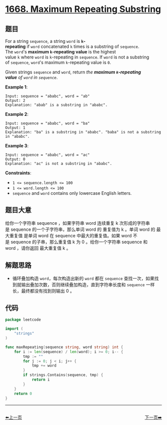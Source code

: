 # [1668. Maximum Repeating Substring](https://leetcode.com/problems/maximum-repeating-substring/)


## 题目

For a string `sequence`, a string `word` is **`k`-repeating** if `word` concatenated `k` times is a substring of `sequence`. The `word`'s **maximum `k`-repeating value** is the highest value `k` where `word` is `k`-repeating in `sequence`. If `word` is not a substring of `sequence`, `word`'s maximum `k`-repeating value is `0`.

Given strings `sequence` and `word`, return *the **maximum `k`-repeating value** of `word` in `sequence`*.

**Example 1**:

```
Input: sequence = "ababc", word = "ab"
Output: 2
Explanation: "abab" is a substring in "ababc".
```

**Example 2**:

```
Input: sequence = "ababc", word = "ba"
Output: 1
Explanation: "ba" is a substring in "ababc". "baba" is not a substring in "ababc".
```

**Example 3**:

```
Input: sequence = "ababc", word = "ac"
Output: 0
Explanation: "ac" is not a substring in "ababc". 
```

**Constraints**:

- `1 <= sequence.length <= 100`
- `1 <= word.length <= 100`
- `sequence` and `word` contains only lowercase English letters.

## 题目大意

给你一个字符串 sequence ，如果字符串 word 连续重复 k 次形成的字符串是 sequence 的一个子字符串，那么单词 word 的 重复值为 k 。单词 word 的 最大重复值 是单词 word 在 sequence 中最大的重复值。如果 word 不是 sequence 的子串，那么重复值 k 为 0 。给你一个字符串 sequence 和 word ，请你返回 最大重复值 k 。

## 解题思路

- 循环叠加构造 `word`，每次构造出新的 `word` 都在 `sequence` 查找一次，如果找到就输出叠加次数，否则继续叠加构造，直到字符串长度和 `sequence` 一样长，最终都没有找到则输出 0 。

## 代码

```go
package leetcode

import (
	"strings"
)

func maxRepeating(sequence string, word string) int {
	for i := len(sequence) / len(word); i >= 0; i-- {
		tmp := ""
		for j := 0; j < i; j++ {
			tmp += word
		}
		if strings.Contains(sequence, tmp) {
			return i
		}
	}
	return 0
}
```


----------------------------------------------
<div style="display: flex;justify-content: space-between;align-items: center;">
<p><a href="https://books.halfrost.com/leetcode/ChapterFour/1665.Minimum-Initial-Energy-to-Finish-Tasks/">⬅️上一页</a></p>
<p><a href="https://books.halfrost.com/leetcode/ChapterFour/1669.Merge-In-Between-Linked-Lists/">下一页➡️</a></p>
</div>
